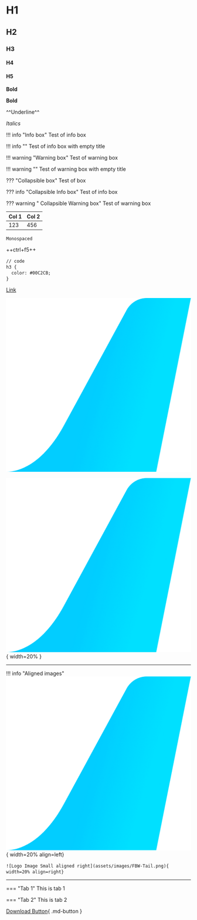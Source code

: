 # H1

## H2

### H3

#### H4

#### H5

**Bold**

__Bold__

^^Underline^^

*Italics*

!!! info "Info box"
    Test of info box

!!! info ""
    Test of info box with empty title

!!! warning "Warning box"
    Test of warning box

!!! warning ""
    Test of warning box with empty title

??? "Collapsible box"
    Test of box

??? info "Collapsible Info box"
    Test of info box

??? warning " Collapsible Warning box"
    Test of warning box

| Col 1 | Col 2 |
|:------|:------|
| 123   | 456   |

`Monospaced`

++ctrl+f5++

```
// code
h3 {
  color: #00C2CB;
}
```

[Link](#h1)

![Logo Image full size](assets/images/FBW-Tail.png)

![Logo Image Small](assets/images/FBW-Tail.png){ width=20% }

---

!!! info "Aligned images"
    ![Logo Image Small aligned left](assets/images/FBW-Tail.png){ width=20% align=left}

    ![Logo Image Small aligned right](assets/images/FBW-Tail.png){ width=20% align=right}

---

=== "Tab 1"
    This is tab 1

=== "Tab 2"
    This is tab 2

[Download Button](assets/FBW_A32NX_CHECKLIST.pdf){ .md-button }





